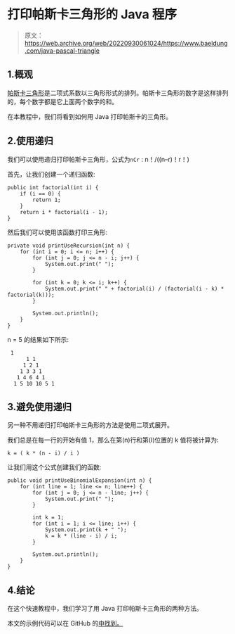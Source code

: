 # 打印帕斯卡三角形的 Java 程序

> 原文：<https://web.archive.org/web/20220930061024/https://www.baeldung.com/java-pascal-triangle>

## 1.概观

[帕斯卡三角形](https://web.archive.org/web/20221218181728/https://en.wikipedia.org/wiki/Pascal%27s_triangle)是二项式系数以三角形形式的排列。帕斯卡三角形的数字是这样排列的，每个数字都是它上面两个数字的和。

在本教程中，我们将看到如何用 Java 打印帕斯卡的三角形。

## 2.使用递归

我们可以使用递归打印帕斯卡三角形，公式为`nCr` : n！/((n–r)！r！)

首先，让我们创建一个递归函数:

```
public int factorial(int i) {
    if (i == 0) {
        return 1;
    }
    return i * factorial(i - 1);
}
```

然后我们可以使用该函数打印三角形:

```
private void printUseRecursion(int n) {
    for (int i = 0; i <= n; i++) {
        for (int j = 0; j <= n - i; j++) {
            System.out.print(" ");
        }

        for (int k = 0; k <= i; k++) {
            System.out.print(" " + factorial(i) / (factorial(i - k) * factorial(k)));
        }

        System.out.println();
    }
}
```

n = 5 的结果如下所示:

```
 1
      1 1
     1 2 1
    1 3 3 1
   1 4 6 4 1
  1 5 10 10 5 1
```

## 3.避免使用递归

另一种不用递归打印帕斯卡三角形的方法是使用二项式展开。

我们总是在每一行的开始有值 1，那么在第(n)行和第(I)位置的 k 值将被计算为:

```
k = ( k * (n - i) / i ) 
```

让我们用这个公式创建我们的函数:

```
public void printUseBinomialExpansion(int n) {
    for (int line = 1; line <= n; line++) {
        for (int j = 0; j <= n - line; j++) {
            System.out.print(" ");
        }

        int k = 1;
        for (int i = 1; i <= line; i++) {
            System.out.print(k + " ");
            k = k * (line - i) / i;
        }

        System.out.println();
    }
}
```

## 4.结论

在这个快速教程中，我们学习了用 Java 打印帕斯卡三角形的两种方法。

本文的示例代码可以在 GitHub 的[中找到。](https://web.archive.org/web/20221218181728/https://github.com/eugenp/tutorials/tree/master/core-java-modules/core-java-lang-math-3)